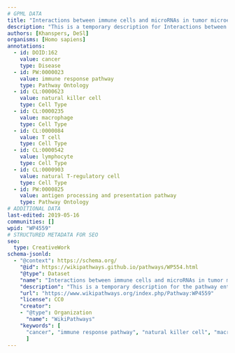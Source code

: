 ```yaml
---
# GPML DATA
title: "Interactions between immune cells and microRNAs in tumor microenvironment"
description: "This is a temporary description for Interactions between immune cells and microRNAs in tumor microenvironment"
authors: [Khanspers, DeSl]
organisms: [Homo sapiens]
annotations:
  - id: DOID:162
    value: cancer
    type: Disease
  - id: PW:0000023
    value: immune response pathway
    type: Pathway Ontology
  - id: CL:0000623
    value: natural killer cell
    type: Cell Type
  - id: CL:0000235
    value: macrophage
    type: Cell Type
  - id: CL:0000084
    value: T cell
    type: Cell Type
  - id: CL:0000542
    value: lymphocyte
    type: Cell Type
  - id: CL:0000903
    value: natural T-regulatory cell
    type: Cell Type
  - id: PW:0000825
    value: antigen processing and presentation pathway
    type: Pathway Ontology
# ADDITIONAL DATA
last-edited: 2019-05-16
communities: []
wpid: "WP4559"
# STRUCTURED METADATA FOR SEO
seo:
  type: CreativeWork
schema-jsonld:
  - "@context": https://schema.org/
    "@id": https://wikipathways.github.io/pathways/WP554.html
    "@type": Dataset
    "name": "Interactions between immune cells and microRNAs in tumor microenvironment"
    "description": "This is a temporary description for the pathway entitled: Interactions between immune cells and microRNAs in tumor microenvironment"
    "url": "https://www.wikipathways.org/index.php/Pathway:WP4559"
    "license": CC0
    "creator":
    - "@type": Organization
      "name": "WikiPathways"
    "keywords": [
      "cancer", "immune response pathway", "natural killer cell", "macrophage", "T cell", "lymphocyte", "natural T-regulatory cell", "antigen processing and presentation pathway",
      ]
---
```

